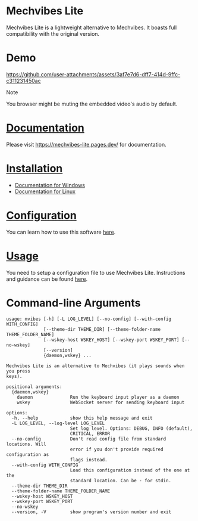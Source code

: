 # Mechvibes Lite
Mechvibes Lite is a lightweight alternative to Mechvibes. It boasts full compatibility with the original version.

# Demo
https://github.com/user-attachments/assets/3af7e7d6-dff7-414d-9ffc-c311231450ac

> [!NOTE]
> You browser might be muting the embedded video's audio by default.

# [Documentation](https://mechvibes-lite.pages.dev/)
Please visit <https://mechvibes-lite.pages.dev/> for documentation.

# [Installation](https://mechvibes-lite.pages.dev/#installation)
* [Documentation for Windows](https://mechvibes-lite.pages.dev/installation/windows/)
* [Documentation for Linux](https://mechvibes-lite.pages.dev/installation/linux/)

# [Configuration](https://mechvibes-lite.pages.dev/configuration/)
You can learn how to use this software
[here](https://mechvibes-lite.pages.dev/configuration/).

# [Usage](https://mechvibes-lite.pages.dev/usage/)
You need to setup a configuration file to use Mechvibes Lite. Instructions and
guidance can be found [here](https://mechvibes-lite.pages.dev/usage/).

# Command-line Arguments
```
usage: mvibes [-h] [-L LOG_LEVEL] [--no-config] [--with-config WITH_CONFIG]
              [--theme-dir THEME_DIR] [--theme-folder-name THEME_FOLDER_NAME]
              [--wskey-host WSKEY_HOST] [--wskey-port WSKEY_PORT] [--no-wskey]
              [--version]
              {daemon,wskey} ...

Mechvibes Lite is an alternative to Mechvibes (it plays sounds when you press
keys).

positional arguments:
  {daemon,wskey}
    daemon              Run the keyboard input player as a daemon
    wskey               WebSocket server for sending keyboard input

options:
  -h, --help            show this help message and exit
  -L LOG_LEVEL, --log-level LOG_LEVEL
                        Set log level. Options: DEBUG, INFO (default),
                        CRITICAL, ERROR
  --no-config           Don't read config file from standard locations. Will
                        error if you don't provide required configuration as
                        flags instead.
  --with-config WITH_CONFIG
                        Load this configuration instead of the one at the
                        standard location. Can be - for stdin.
  --theme-dir THEME_DIR
  --theme-folder-name THEME_FOLDER_NAME
  --wskey-host WSKEY_HOST
  --wskey-port WSKEY_PORT
  --no-wskey
  --version, -V         show program's version number and exit
```
